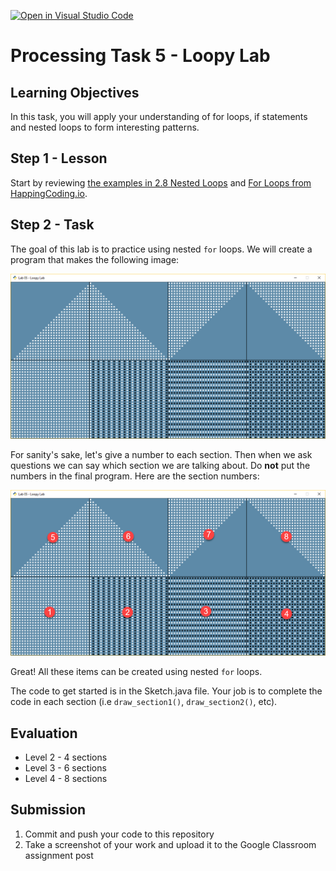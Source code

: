 [![Open in Visual Studio Code](https://classroom.github.com/assets/open-in-vscode-f059dc9a6f8d3a56e377f745f24479a46679e63a5d9fe6f495e02850cd0d8118.svg)](https://classroom.github.com/online_ide?assignment_repo_id=7478145&assignment_repo_type=AssignmentRepo)
# Processing Task 5 - Loopy Lab

## Learning Objectives
In this task, you will apply your understanding of for loops, if statements and nested loops to form interesting patterns.



## Step 1 - Lesson
Start by reviewing [the examples in 2.8 Nested Loops](https://replit.com/@EricFabroa/28-Nested-Loops#Main.java) and [For Loops from HappingCoding.io](https://happycoding.io/tutorials/processing/for-loops).


## Step 2 - Task
The goal of this lab is to practice using nested ``for`` loops. We will create
a program that makes the following image:

![](loopy_lab_screenshot.png)

For sanity's sake, let's give a number to each section.
Then when we ask questions we can say which section we are talking about.
Do **not** put the numbers in the final program. Here are the section numbers:

![](loopy_lab_screenshot_numbered.png)

Great! All these items can be created using nested ``for`` loops.

The code to get started is in the Sketch.java file.  Your job is to complete the code in each section (i.e `draw_section1()`, `draw_section2()`, etc).  

## Evaluation
* Level 2 - 4 sections
* Level 3 - 6 sections
* Level 4 - 8 sections

## Submission
1. Commit and push your code to this repository
2. Take a screenshot of your work and upload it to the Google Classroom assignment post
